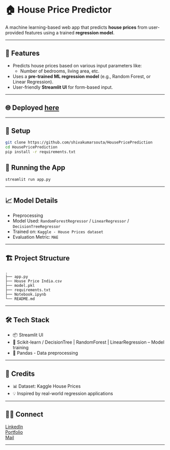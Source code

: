 # 🏠 House Price Predictor

A machine learning-based web app that predicts **house prices** from user-provided features using a trained **regression model**.

---

## 🚀 Features

* Predicts house prices based on various input parameters like:
  - Number of bedrooms, living area, etc.
* Uses a **pre-trained ML regression model** (e.g., Random Forest, or Linear Regression).
* User-friendly **Streamlit UI** for form-based input.
---

## 🌐 Deployed [here](https://houseprices-predictor.streamlit.app/) 

---

## 💠 Setup

```bash
git clone https://github.com/shivakumarsouta/HousePricePrediction
cd HousePricePrediction
pip install -r requirements.txt
```

## 📆 Running the App

```bash
streamlit run app.py
```
---

## 📈 Model Details

* Preprocessing
* Model Used: `RandomForestRegressor` / `LinearRegressor` / `DecisionTreeRegressor`
* Trained on: `Kaggle - House Prices dataset`
* Evaluation Metric:  `MAE`

---

## 🏗️ Project Structure

```
.
├── app.py
├── House Price India.csv
├── model.pkl
├── requirements.txt
├── Notebook.ipynb
└── README.md
```

---

## 🛠 Tech Stack

* 📦 Streamlit UI
* 🤖 Scikit-learn / DecisionTree | RandomForest | LinearRegression – Model training
* 🧪 Pandas -  Data preprocessing

---

## 🙏 Credits

* 📊 Dataset: Kaggle House Prices
* 💡 Inspired by real-world regression applications

---

## 🙋‍♂️ Connect

[LinkedIn](https://www.linkedin.com/in/shivakumarsouta)  
[Portfolio](https://shivakumarsouta-portfolio.vercel.app)  
[Mail](shivakumarsouta18@gmail.com)

---
